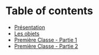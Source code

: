 # Table of contents

* [Présentation](README.md)
* [Les objets](les-objets.md)
* [Première Classe - Partie 1](premiere-classe-partie-1.md)
* [Première Classe - Partie 2](premiere-classe-partie-2.md)

